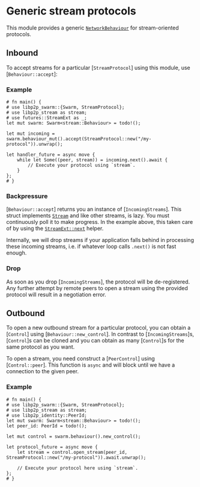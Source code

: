 # Generic stream protocols

This module provides a generic [`NetworkBehaviour`](libp2p_swarm::NetworkBehaviour) for stream-oriented protocols.

## Inbound

To accept streams for a particular [`StreamProtocol`] using this module, use [`Behaviour::accept`]:

### Example

```rust,no_run
# fn main() {
# use libp2p_swarm::{Swarm, StreamProtocol};
# use libp2p_stream as stream;
# use futures::StreamExt as _;
let mut swarm: Swarm<stream::Behaviour> = todo!();

let mut incoming = swarm.behaviour_mut().accept(StreamProtocol::new("/my-protocol")).unwrap();

let handler_future = async move {
    while let Some((peer, stream)) = incoming.next().await {
        // Execute your protocol using `stream`.
    }
};
# }
```

### Backpressure

[`Behaviour::accept`] returns you an instance of [`IncomingStreams`].
This struct implements [`Stream`](futures::Stream) and like other streams, is lazy.
You must continuously poll it to make progress.
In the example above, this taken care of by using the [`StreamExt::next`](futures::StreamExt::next) helper.

Internally, we will drop streams if your application falls behind in processing these incoming streams, i.e. if whatever loop calls `.next()` is not fast enough.

### Drop

As soon as you drop [`IncomingStreams`], the protocol will be de-registered.
Any further attempt by remote peers to open a stream using the provided protocol will result in a negotiation error.

## Outbound

To open a new outbound stream for a particular protocol, you can obtain a [`Control`] using [`Behaviour::new_control`].
In contrast to [`IncomingStreams`]s, [`Control`]s can be cloned and you can obtain as many [`Control`]s for the same protocol as you want.

To open a stream, you need construct a [`PeerControl`] using [`Control::peer`].
This function is `async` and will block until we have a connection to the given peer.

### Example

```rust,no_run
# fn main() {
# use libp2p_swarm::{Swarm, StreamProtocol};
# use libp2p_stream as stream;
# use libp2p_identity::PeerId;
let mut swarm: Swarm<stream::Behaviour> = todo!();
let peer_id: PeerId = todo!();

let mut control = swarm.behaviour().new_control();

let protocol_future = async move {
    let stream = control.open_stream(peer_id, StreamProtocol::new("/my-protocol")).await.unwrap();

    // Execute your protocol here using `stream`.
};
# }
```